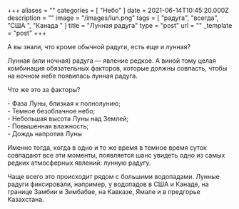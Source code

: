 +++
aliases = ""
categories = [ "Небо" ]
date = 2021-06-14T10:45:20.000Z
description = ""
image = "/images/lun.png"
tags = [ "радуга", "всегда", "США ", "Канада " ]
title = "Лунная радуга"
type = "post"
url = ""
_template = "post"
+++

А вы знали, что кроме обычной радуги, есть еще и лунная?  
  
Лунная (или ночная) радуга — явление редкое. А виной тому целая комбинация обязательных факторов, которые должны совпасть, чтобы на ночном небе появилась лунная радуга.  
  
Что же это за факторы?   
  
\- Фаза Луны, близкая к полнолунию;  
\- Темное безоблачное небо;  
\- Небольшая высота Луны над Землей;  
\- Повышенная влажность;  
\- Дождь напротив Луны  
  
Именно тогда, когда в одно и то же время в темное время суток совпадают все эти моменты, появляется шанс увидеть одно из самых редких атмосферных явлений: лунную радугу.  
  
Чаще всего это происходит рядом с большими водопадами. Лунные радуги фиксировали, например, у водопадов в США и Канаде, на границе Замбии и Зимбабве, на Кавказе, Ямале и в предгорье Казахстана.
